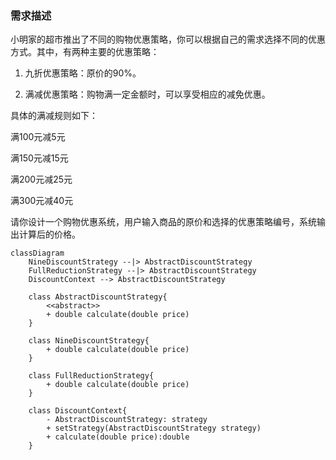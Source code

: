 ### 需求描述

小明家的超市推出了不同的购物优惠策略，你可以根据自己的需求选择不同的优惠方式。其中，有两种主要的优惠策略：

1. 九折优惠策略：原价的90%。

2. 满减优惠策略：购物满一定金额时，可以享受相应的减免优惠。

具体的满减规则如下：

满100元减5元

满150元减15元

满200元减25元

满300元减40元

请你设计一个购物优惠系统，用户输入商品的原价和选择的优惠策略编号，系统输出计算后的价格。

```mermaid
classDiagram
    NineDiscountStrategy --|> AbstractDiscountStrategy
    FullReductionStrategy --|> AbstractDiscountStrategy
    DiscountContext --> AbstractDiscountStrategy
    
    class AbstractDiscountStrategy{
        <<abstract>>
        + double calculate(double price)
    }
    
    class NineDiscountStrategy{
        + double calculate(double price)
    }
    
    class FullReductionStrategy{
        + double calculate(double price)
    }
    
    class DiscountContext{
        - AbstractDiscountStrategy: strategy
        + setStrategy(AbstractDiscountStrategy strategy)
        + calculate(double price):double
    }
```

